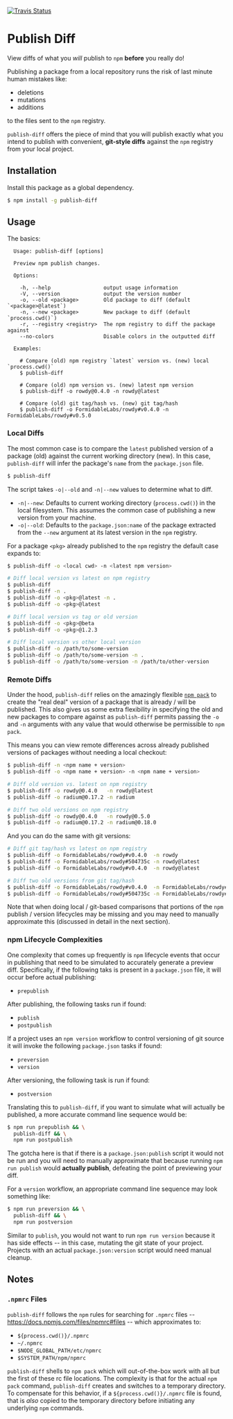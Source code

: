 [![Travis Status][trav_img]][trav_site]
<!--[![Coverage Status][cov_img]][cov_site]-->

Publish Diff
============

View diffs of what you _will_ publish to `npm` **before** you really do!

Publishing a package from a local repository runs the risk of last minute
human mistakes like:

- deletions
- mutations
- additions

to the files sent to the `npm` registry.

`publish-diff` offers the piece of mind that you will publish exactly what you
intend to publish with convenient, **git-style diffs** against the `npm`
registry from your local project.

## Installation

Install this package as a global dependency.

```sh
$ npm install -g publish-diff
```

## Usage

The basics:


```
  Usage: publish-diff [options]

  Preview npm publish changes.

  Options:

    -h, --help                 output usage information
    -V, --version              output the version number
    -o, --old <package>        Old package to diff (default `<package>@latest`)
    -n, --new <package>        New package to diff (default `process.cwd()`)
    -r, --registry <registry>  The npm registry to diff the package against
    --no-colors                Disable colors in the outputted diff

  Examples:

    # Compare (old) npm registry `latest` version vs. (new) local `process.cwd()`
    $ publish-diff

    # Compare (old) npm version vs. (new) latest npm version
    $ publish-diff -o rowdy@0.4.0 -n rowdy@latest

    # Compare (old) git tag/hash vs. (new) git tag/hash
    $ publish-diff -o FormidableLabs/rowdy#v0.4.0 -n FormidableLabs/rowdy#v0.5.0
```

### Local Diffs

The most common case is to compare the `latest` published version of a
package (old) against the current working directory (new). In this case,
`publish-diff` will infer the package's `name` from the `package.json` file.

```sh
$ publish-diff
```

The script takes `-o|--old` and `-n|--new` values to determine what to diff.

* `-n|--new`: Defaults to current working directory (`process.cwd()`) in the
  local filesystem. This assumes the common case of publishing a new version
  from your machine.
* `-o|--old`: Defaults to the `package.json:name` of the package extracted from
  the `--new` argument at its latest version in the `npm` registry.

For a package `<pkg>` already published to the `npm` registry the default case
expands to:

```sh
$ publish-diff -o <local cwd> -n <latest npm version>

# Diff local version vs latest on npm registry
$ publish-diff
$ publish-diff -n .
$ publish-diff -o <pkg>@latest -n .
$ publish-diff -o <pkg>@latest

# Diff local version vs tag or old version
$ publish-diff -o <pkg>@beta
$ publish-diff -o <pkg>@1.2.3

# Diff local version vs other local version
$ publish-diff -o /path/to/some-version
$ publish-diff -o /path/to/some-version -n .
$ publish-diff -o /path/to/some-version -n /path/to/other-version
```

### Remote Diffs

Under the hood, `publish-diff` relies on the amazingly flexible
[`npm pack`](https://docs.npmjs.com/cli/pack) to create the "real deal" version
of a package that is already / will be published. This also gives us some extra
flexibility in specifying the old and new packages to compare against as
`publish-diff` permits passing the `-o` and `-n` arguments with any value that
would otherwise be permissible to `npm pack`.

This means you can view remote differences across already published versions of
packages without needing a local checkout:

```sh
$ publish-diff -n <npm name + version>
$ publish-diff -o <npm name + version> -n <npm name + version>

# Diff old version vs. latest on npm registry
$ publish-diff -o rowdy@0.4.0   -n rowdy@latest
$ publish-diff -o radium@0.17.2 -n radium

# Diff two old versions on npm registry
$ publish-diff -o rowdy@0.4.0   -n rowdy@0.5.0
$ publish-diff -o radium@0.17.2 -n radium@0.18.0
```

And you can do the same with git versions:

```sh
# Diff git tag/hash vs latest on npm registry
$ publish-diff -o FormidableLabs/rowdy#v0.4.0  -n rowdy
$ publish-diff -o FormidableLabs/rowdy#504735c -n rowdy@latest
$ publish-diff -o FormidableLabs/rowdy#v0.4.0  -n rowdy@latest

# Diff two old versions from git tag/hash
$ publish-diff -o FormidableLabs/rowdy#v0.4.0  -n FormidableLabs/rowdy#v0.5.0
$ publish-diff -o FormidableLabs/rowdy#504735c -n FormidableLabs/rowdy#fe25a22
```

Note that when doing local / git-based comparisons that portions of the `npm`
publish / version lifecycles may be missing and you may need to manually
approximate this (discussed in detail in the next section).

### npm Lifecycle Complexities

One complexity that comes up frequently is `npm` lifecycle events that occur
in publishing that need to be simulated to accurately generate a preview diff.
Specifically, if the following taks is present in a `package.json` file, it
will occur before actual publishing:

- `prepublish`

After publishing, the following tasks run if found:

- `publish`
- `postpublish`

If a project uses an `npm version` workflow to control versioning of git source
it will invoke the following `package.json` tasks if found:

- `preversion`
- `version`

After versioning, the following task is run if found:

- `postversion`

Translating this to `publish-diff`, if you want to simulate what will actually
be published, a more accurate command line sequence would be:

```sh
$ npm run prepublish && \
  publish-diff && \
  npm run postpublish
```

The gotcha here is that if there is a `package.json:publish` script it would
not be run and you will need to manually approximate that because running
`npm run publish` would **actually publish**, defeating the point of previewing
your diff.

For a `version` workflow, an appropriate command line sequence may look
something like:

```sh
$ npm run preversion && \
  publish-diff && \
  npm run postversion
```

Similar to `publish`, you would not want to run `npm run version` because it
has side effects -- in this case, mutating the git state of your project.
Projects with an actual `package.json:version` script would need manual cleanup.

## Notes

### `.npmrc` Files

`publish-diff` follows the `npm` rules for searching for `.npmrc` files --
https://docs.npmjs.com/files/npmrc#files -- which approximates to:

- `${process.cwd()}/.npmrc`
- `~/.npmrc`
- `$NODE_GLOBAL_PATH/etc/npmrc`
- `$SYSTEM_PATH/npm/npmrc`

`publish-diff` shells to `npm pack` which will out-of-the-box work with all but
the first of these rc file locations. The complexity is that for the actual
`npm pack` command, `publish-diff` creates and switches to a temporary
directory. To compensate for this behavior, if a `${process.cwd()}/.npmrc` file
is found, that is _also_ copied to the temporary directory before initiating
any underlying `npm` commands.

[trav_img]: https://api.travis-ci.org/FormidableLabs/publish-diff.svg
[trav_site]: https://travis-ci.org/FormidableLabs/publish-diff
[cov_img]: https://img.shields.io/coveralls/FormidableLabs/publish-diff.svg
[cov_site]: https://coveralls.io/r/FormidableLabs/publish-diff
